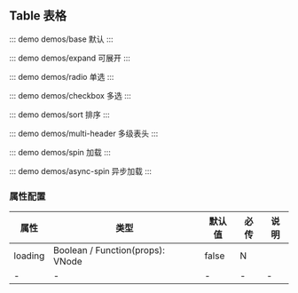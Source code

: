 ## Table 表格

::: demo demos/base 默认
:::

::: demo demos/expand 可展开
:::

::: demo demos/radio 单选
:::

::: demo demos/checkbox 多选
:::

::: demo demos/sort 排序
:::

::: demo demos/multi-header 多级表头
:::

::: demo demos/spin 加载
:::

::: demo demos/async-spin 异步加载
:::

### 属性配置

| 属性    | 类型                             | 默认值 | 必传 | 说明 |
| ------- | -------------------------------- | ------ | ---- | ---- |
| loading | Boolean / Function(props): VNode | false  | N    |      |
| -       | -                                | -      | -    | -    |
